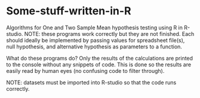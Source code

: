 # Some-stuff-written-in-R

Algorithms for One and Two Sample Mean hypothesis testing using R in R-studio. 
NOTE: these programs work correctly but they are not finished. Each should ideally be implemented by passing values for spreadsheet file(s), null hypothesis, and alternative hypothesis as parameters to a function. 

What do these programs do? Only the results of the calculations are printed to the console without any snippets of code. This is done so the results are easily read by human eyes (no confusing code to filter through). 

NOTE: datasets must be imported into R-studio so that the code runs correctly. 
